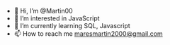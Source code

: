 - 👋 Hi, I’m @Martin00
- 👀 I’m interested in JavaScript
- 🌱 I’m currently learning SQL, Javascript
- 📫 How to reach me maresmartin2000@gmail.com
